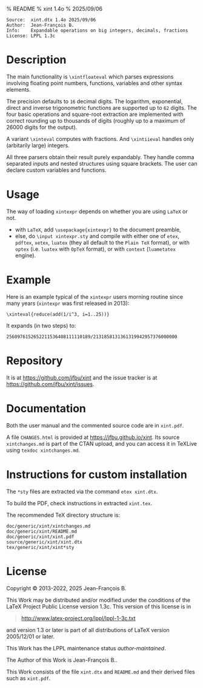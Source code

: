 % README
% xint 1.4o
% 2025/09/06

    Source:  xint.dtx 1.4o 2025/09/06
    Author:  Jean-François B.
    Info:    Expandable operations on big integers, decimals, fractions
    License: LPPL 1.3c


Description
===========

The main functionality is `\xintfloateval` which parses expressions
involving floating point numbers, functions, variables and other syntax
elements.

The precision defaults to `16` decimal digits.  The logarithm,
exponential, direct and inverse trigonometric functions are supported up
to `62` digits.  The four basic operations and square-root extraction
are implemented with correct rounding up to thousands of digits (roughly
up to a maximum of 26000 digits for the output).

A variant `\xinteval` computes with fractions.  And `\xintiieval`
handles only (arbitarily large) integers.

All three parsers obtain their result purely expandably.  They handle
comma separated inputs and nested structures using square brackets.  The
user can declare custom variables and functions.

Usage
=====

The way of loading `xintexpr` depends on whether you are using
`LaTeX` or not.

- with `LaTeX`, add `\usepackage{xintexpr}` to the document preamble,
- else, do `\input xintexpr.sty` and compile with either one of `etex`,
  `pdftex`, `xetex`, `luatex` (they all default to the `Plain TeX`
  format), or with `optex` (i.e. `luatex` with `OpTeX` format),
  or with `context` (`luametatex` engine).

Example
=======

Here is an example typical of the `xintexpr` users morning routine since
many years (`xintexpr` was first released in 2013):

    \xinteval{reduce(add(1/i^3, i=1..25))}

It expands (in two steps) to:

    2560976152652211536408111110189/2131858131361319942957376000000

Repository
==========

It is at https://github.com/jfbu/xint and the issue tracker
is at https://github.com/jfbu/xint/issues.

Documentation
=============

Both the user manual and the commented source code are in `xint.pdf`.

A file `CHANGES.html` is provided at https://jfbu.github.io/xint.  Its
source `xintchanges.md` is part of the CTAN upload, and you
can access it in TeXLive using `texdoc xintchanges.md`.

Instructions for custom installation
====================================

The `*sty` files are extracted via the command `etex xint.dtx`.

To build the PDF, check instructions in extracted `xint.tex`.

The recommended TeX directory structure is:

    doc/generic/xint/xintchanges.md
    doc/generic/xint/README.md
    doc/generic/xint/xint.pdf
    source/generic/xint/xint.dtx
    tex/generic/xint/xint*sty

License
=======

Copyright © 2013-2022, 2025 Jean-François B.

This Work may be distributed and/or modified under the
conditions of the LaTeX Project Public License version 1.3c.
This version of this license is in

> <http://www.latex-project.org/lppl/lppl-1-3c.txt>

and version 1.3 or later is part of all distributions of
LaTeX version 2005/12/01 or later.

This Work has the LPPL maintenance status *author-maintained*.

The Author of this Work is Jean-François B..

This Work consists of the file `xint.dtx` and `README.md` and their
derived files such as `xint.pdf`.
